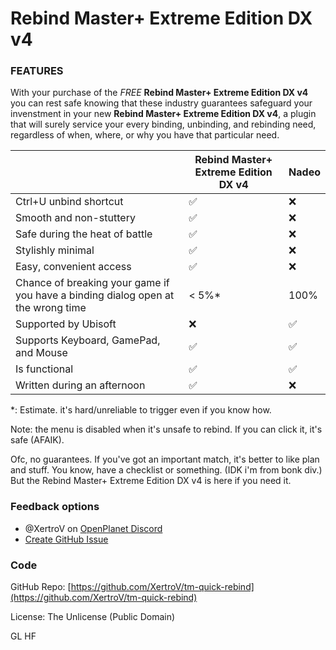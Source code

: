 # Rebind Master+ Extreme Edition DX v4

### FEATURES

With your purchase of the *FREE* **Rebind Master+ Extreme Edition DX v4** you can rest safe knowing that these industry guarantees safeguard your invenstment in your new **Rebind Master+ Extreme Edition DX v4**, a plugin that will surely service your every binding, unbinding, and rebinding need, regardless of when, where, or why you have that particular need.

| | Rebind Master+ Extreme Edition DX v4 | Nadeo |
| --- | --- | --- |
| Ctrl+U unbind shortcut | ✅ | ❌ |
| Smooth and non-stuttery | ✅ | ❌ |
| Safe during the heat of battle | ✅ | ❌ |
| Stylishly minimal | ✅ | ❌ |
| Easy, convenient access | ✅ | ❌ |
| Chance of breaking your game if you have a binding dialog open at the wrong time | < 5%* | 100% |
| Supported by Ubisoft | ❌ | ✅ |
| Supports Keyboard, GamePad, and Mouse | ✅ | ✅ |
| Is functional | ✅ | ✅ |
| Written during an afternoon | ✅ | ❌ |

\*: Estimate. it's hard/unreliable to trigger even if you know how.

Note: the menu is disabled when it's unsafe to rebind. If you can click it, it's safe (AFAIK).

Ofc, no guarantees.
If you've got an important match, it's better to like plan and stuff. You know, have a checklist or something. (IDK i'm from bonk div.)
But the Rebind Master+ Extreme Edition DX v4 is here if you need it.

### Feedback options

- @XertroV on [OpenPlanet Discord](https://openplanet.dev/link/discord)
- [Create GitHub Issue](https://github.com/XertroV/tm-quick-rebind/issues/)

### Code

GitHub Repo: [https://github.com/XertroV/tm-quick-rebind](https://github.com/XertroV/tm-quick-rebind)

License: The Unlicense (Public Domain)

GL HF
